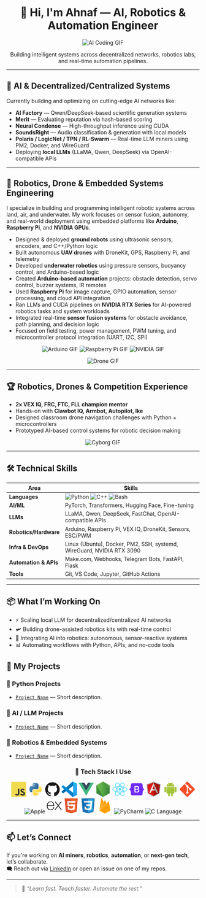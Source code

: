 <h1 align="center">👋 Hi, I'm Ahnaf — AI, Robotics & Automation Engineer</h1>

<p align="center">
  <img src="https://github.com/abhisheknaiidu/abhisheknaiidu/raw/master/code.gif" width="300" alt="AI Coding GIF"/>
</p>

<p align="center">
   Building intelligent systems across decentralized networks, robotics labs, and real-time automation pipelines.
</p>

---

## 🧠 AI & Decentralized/Centralized Systems

Currently building and optimizing on cutting-edge AI networks like:

-  **AI Factory** — Qwen/DeepSeek-based scientific generation systems  
-  **Merit** — Evaluating reputation via hash-based scoring  
-  **Neural Condense** — High-throughput inference using CUDA  
-  **SoundsRight** — Audio classification & generation with local models  
-  **Polaris / LogicNet / TPN / RL-Swarm** — Real-time LLM miners using PM2, Docker, and WireGuard  
-  Deploying **local LLMs** (LLaMA, Qwen, DeepSeek) via OpenAI-compatible APIs


---

## 🤖 Robotics, Drone & Embedded Systems Engineering

I specialize in building and programming intelligent robotic systems across land, air, and underwater. My work focuses on sensor fusion, autonomy, and real-world deployment using embedded platforms like **Arduino**, **Raspberry Pi**, and **NVIDIA GPUs**.

-  Designed & deployed **ground robots** using ultrasonic sensors, encoders, and C++/Python logic  
-  Built autonomous **UAV drones** with DroneKit, GPS, Raspberry Pi, and telemetry  
-  Developed **underwater robotics** using pressure sensors, buoyancy control, and Arduino-based logic  
-  Created **Arduino-based automation** projects: obstacle detection, servo control, buzzer systems, IR remotes  
-  Used **Raspberry Pi** for image capture, GPIO automation, sensor processing, and cloud API integration  
-  Ran LLMs and CUDA pipelines on **NVIDIA RTX Series** for AI-powered robotics tasks and system workloads  
-  Integrated real-time **sensor fusion systems** for obstacle avoidance, path planning, and decision logic  
-  Focused on field testing, power management, PWM tuning, and microcontroller protocol integration (UART, I2C, SPI)

<p align="center">
  <img src="https://makeabilitylab.github.io/physcomp/arduino/assets/movies/Arduino_LEDOn_5VFixed_USBPower.gif" width="180" alt="Arduino GIF" />
  <img src="https://opencv.org/wp-content/uploads/2025/03/Raspberry-Pi-with-OpenCV-raspberry-pi.gif" width="250" alt="Raspberry Pi GIF" />
  <img src="https://cdn.dribbble.com/userupload/23417871/file/original-639473334265174254dcaad933fdf0e8.gif" width="220" alt="NVIDIA GIF" />
</p>


<p align="center">
  <img src="https://do.martianis.com/web/uploads/vehicle/Z32QdY_W3fIQtPVZoqrdQ_w3GufRsrTl.gif" width="280" alt="Drone GIF" />
</p>


---

## 🏆 Robotics, Drones & Competition Experience

- **2x VEX IQ, FRC, FTC, FLL champion mentor**  
- Hands-on with **Clawbot IQ, Armbot, Autopilot, Ike**  
- Designed classroom drone navigation challenges with Python + microcontrollers  
- Prototyped AI-based control systems for robotic decision making

<p align="center">
  <img src="https://filedb.experts-exchange.com/incoming/2015/06_w26/920246/cyborg.gif" width="280" alt="Cyborg GIF" />
</p>


---

## 🛠️ Technical Skills

| Area                   | Skills |
|------------------------|--------|
| **Languages**          | ![Python](https://img.shields.io/badge/-Python-3776AB?logo=python&logoColor=white) ![C++](https://img.shields.io/badge/-C++-00599C?logo=c%2B%2B&logoColor=white) ![Bash](https://img.shields.io/badge/-Bash-4EAA25?logo=gnubash&logoColor=white) |
| **AI/ML**              | PyTorch, Transformers, Hugging Face, Fine-tuning |
| **LLMs**               | LLaMA, Qwen, DeepSeek, FastChat, OpenAI-compatible APIs |
| **Robotics/Hardware**  | Arduino, Raspberry Pi, VEX IQ, DroneKit, Sensors, ESC/PWM |
| **Infra & DevOps**     | Linux (Ubuntu), Docker, PM2, SSH, systemd, WireGuard, NVIDIA RTX 3090 |
| **Automation & APIs**  | Make.com, Webhooks, Telegram Bots, FastAPI, Flask |
| **Tools**              | Git, VS Code, Jupyter, GitHub Actions |

---

## 📦 What I’m Working On

- ⚡ Scaling local LLM for decentralized/centralized AI networks  
- 🛩️ Building drone-assisted robotics kits with real-time control  
- 🤖 Integrating AI into robotics: autonomous, sensor-reactive systems  
- 📊 Automating workflows with Python, APIs, and no-code tools

## 🧩 My Projects

### 🐍 Python Projects
- [`Project Name`](link) — Short description.

### 🤖 AI / LLM Projects
- [`Project Name`](link) — Short description.

### 🔧 Robotics & Embedded Systems
- [`Project Name`](link) — Short description.


<h3 align="center">🚀 Tech Stack I Use</h3>

<p align="center">
  <img src="https://raw.githubusercontent.com/devicons/devicon/master/icons/javascript/javascript-original.svg" alt="JS" width="40" />
  <img src="https://raw.githubusercontent.com/devicons/devicon/master/icons/python/python-original.svg" alt="Python" width="40" />
  <img src="https://raw.githubusercontent.com/devicons/devicon/master/icons/github/github-original.svg" alt="GitHub" width="40" />
  <img src="https://raw.githubusercontent.com/devicons/devicon/master/icons/vscode/vscode-original.svg" alt="VSCode" width="40" />
  <img src="https://raw.githubusercontent.com/devicons/devicon/master/icons/vuejs/vuejs-original.svg" alt="Vue" width="40" />
  <img src="https://raw.githubusercontent.com/devicons/devicon/master/icons/nodejs/nodejs-original.svg" alt="Node.js" width="40" />
  <img src="https://raw.githubusercontent.com/devicons/devicon/master/icons/react/react-original.svg" alt="React" width="40" />
  <img src="https://raw.githubusercontent.com/devicons/devicon/master/icons/bootstrap/bootstrap-plain.svg" alt="Bootstrap" width="40" />
  <img src="https://raw.githubusercontent.com/devicons/devicon/master/icons/angularjs/angularjs-original.svg" alt="Angular" width="40" />
  <img src="https://raw.githubusercontent.com/devicons/devicon/master/icons/android/android-original.svg" alt="Android" width="40" />
  <img src="https://raw.githubusercontent.com/devicons/devicon/master/icons/git/git-original.svg" alt="Git" width="40" />
  <img src="https://upload.wikimedia.org/wikipedia/commons/f/fa/Apple_logo_black.svg" alt="Apple" width="40" />
  <img src="https://raw.githubusercontent.com/devicons/devicon/master/icons/express/express-original.svg" alt="Express" width="40" />
  <img src="https://raw.githubusercontent.com/devicons/devicon/master/icons/html5/html5-original.svg" alt="HTML5" width="40" />
  <img src="https://raw.githubusercontent.com/devicons/devicon/master/icons/css3/css3-original.svg" alt="CSS3" width="40" />
  <img src="https://raw.githubusercontent.com/devicons/devicon/master/icons/firebase/firebase-plain.svg" alt="Firebase" width="40" />
  <img src="https://upload.wikimedia.org/wikipedia/commons/1/1d/PyCharm_Icon.svg" alt="PyCharm" width="40" />
  <img src="https://upload.wikimedia.org/wikipedia/commons/1/18/C_Programming_Language.svg" alt="C Language" width="40" />
</p>


---

## 📫 Let’s Connect

If you're working on **AI miners**, **robotics**, **automation**, or **next-gen tech**, let’s collaborate.  
🗨️ Reach out via [LinkedIn](https://www.linkedin.com/) or open an issue on one of my repos.

---

> 🔁 *“Learn fast. Teach faster. Automate the rest.”*

